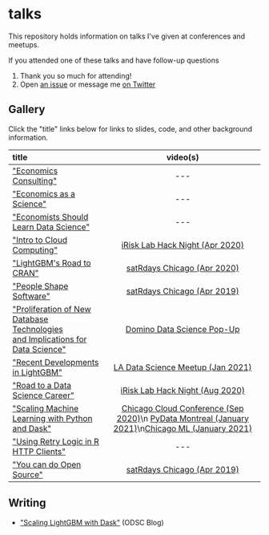 # talks

This repository holds information on talks I've given at conferences and meetups.

If you attended one of these talks and have follow-up questions

1. Thank you so much for attending!
2. Open [an issue](https://github.com/jameslamb/talks/issues) or message me [on Twitter](https://twitter.com/_jameslamb)

## Gallery

Click the "title" links below for links to slides, code, and other background information.

| title                                                                                   | video(s)                                |
|:----------------------------------------------------------------------------------------|:---------------------------------------:|
|["Economics Consulting"][14]                                                             | ---                                     |
|["Economics as a Science"][13]                                                           | ---                                     |
|["Economists Should Learn Data Science"][18]                                             | ---                                     |
|["Intro to Cloud Computing"][15]                                                         | [iRisk Lab Hack Night (Apr 2020)][16]   |
|["LightGBM's Road to CRAN"][7]                                                           | [satRdays Chicago (Apr 2020)][8]        |
|["People Shape Software"][9]                                                             | [satRdays Chicago (Apr 2019)][10]       |
|["Proliferation of New Database Technologies <br>and Implications for Data Science"][11] | [Domino Data Science Pop-Up][12]        |
|["Recent Developments in LightGBM"][19]                                                  | [LA Data Science Meetup (Jan 2021)][20] |
|["Road to a Data Science Career"][3]                                                     | [iRisk Lab Hack Night (Aug 2020)][4]    |
|["Scaling Machine Learning with Python and Dask"][5]                                     | [Chicago Cloud Conference (Sep 2020)][6]\n [PyData Montreal (January 2021)][21]\n[Chicago ML (January 2021)][22]|
|["Using Retry Logic in R HTTP Clients"][17]                                              | ---                                     |
|["You can do Open Source"][1]                                                            | [satRdays Chicago (Apr 2019)][2]        |


[1]: ./you-can-do-open-source
[2]: https://www.youtube.com/watch?v=quFhQvizBE8&t=4h35m15s
[3]: ./road-to-a-data-science-career
[4]: https://www.youtube.com/watch?v=-WCa_MjJZ9I
[5]: ./dask-machine-learning
[6]: https://www.youtube.com/watch?v=qglSZktDz40&t=1800s
[7]: ./lightgbm-road-to-cran
[8]: https://www.youtube.com/watch?v=xA7l7N2ktFk&feature=youtu.be&t=6236
[9]: ./people-shape-software
[10]: https://www.youtube.com/watch?v=quFhQvizBE8&t=2h24m30s
[11]: ./proliferation-of-new-database-technologies
[12]: https://dominodatalab.wistia.com/medias/0z04na8njm
[13]: ./economics-as-a-science
[14]: ./economic-consulting
[15]: ./cloud-intro
[16]: https://www.youtube.com/watch?v=495GqB_xcqE
[17]: ./chi-r-collab-httr
[18]: ./econ-learn-data-science
[19]: ./recent-developments-in-lightgbm
[20]: https://www.youtube.com/watch?list=PLVwJeG_Q73i7UpMciUK7ckTD8zQc7oT0W&v=5nKSMXBFhes&feature=emb_title
[21]: https://www.youtube.com/watch?v=vajaT1FNP6I
[22]: https://www.youtube.com/watch?v=hK4fiXz8zXM

## Writing

* ["Scaling LightGBM with Dask"](https://opendatascience.com/scaling-lightgbm-with-dask/) (ODSC Blog)
